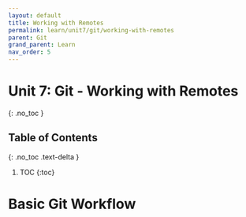 ```yaml
---
layout: default
title: Working with Remotes
permalink: learn/unit7/git/working-with-remotes
parent: Git
grand_parent: Learn
nav_order: 5
---
```


<!-- prettier-ignore-start -->

# Unit 7: Git - Working with Remotes
{: .no_toc }

## Table of Contents
{: .no_toc .text-delta }

1. TOC
{:toc}

<!-- prettier-ignore-end -->

# Basic Git Workflow